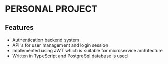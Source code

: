 # PERSONAL PROJECT

## Features
- Authentication backend system
- API's for user management and login session
- Implemented using JWT which is suitable for microservice architecture
- Written in TypeScript and PostgreSql database is used
